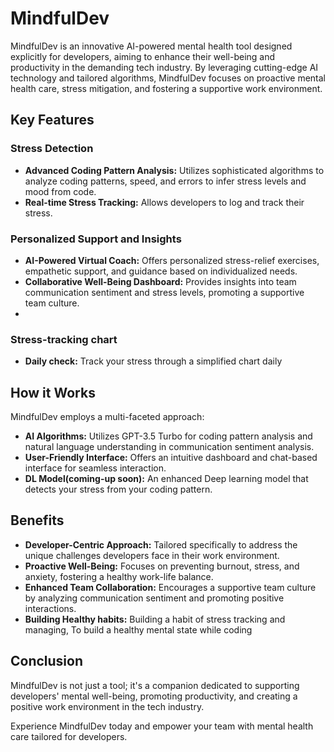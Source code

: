 # MindfulDev

MindfulDev is an innovative AI-powered mental health tool designed explicitly for developers, aiming to enhance their well-being and productivity in the demanding tech industry. By leveraging cutting-edge AI technology and tailored algorithms, MindfulDev focuses on proactive mental health care, stress mitigation, and fostering a supportive work environment.

## Key Features

### Stress Detection
- **Advanced Coding Pattern Analysis:** Utilizes sophisticated algorithms to analyze coding patterns, speed, and errors to infer stress levels and mood from code.
- **Real-time Stress Tracking:** Allows developers to log and track their stress.

### Personalized Support and Insights
- **AI-Powered Virtual Coach:** Offers personalized stress-relief exercises, empathetic support, and guidance based on individualized needs.
- **Collaborative Well-Being Dashboard:** Provides insights into team communication sentiment and stress levels, promoting a supportive team culture.
- 

### Stress-tracking chart
- **Daily check:** Track your stress through a simplified chart daily

## How it Works

MindfulDev employs a multi-faceted approach:
- **AI Algorithms:** Utilizes GPT-3.5 Turbo for coding pattern analysis and natural language understanding in communication sentiment analysis.
- **User-Friendly Interface:** Offers an intuitive dashboard and chat-based interface for seamless interaction.
- **DL Model(coming-up soon):** An enhanced Deep learning model that detects your stress from your coding pattern.
  
## Benefits

- **Developer-Centric Approach:** Tailored specifically to address the unique challenges developers face in their work environment.
- **Proactive Well-Being:** Focuses on preventing burnout, stress, and anxiety, fostering a healthy work-life balance.
- **Enhanced Team Collaboration:** Encourages a supportive team culture by analyzing communication sentiment and promoting positive interactions.
- **Building Healthy habits:** Building a habit of stress tracking and managing, To build a healthy mental state while coding 

## Conclusion

MindfulDev is not just a tool; it's a companion dedicated to supporting developers' mental well-being, promoting productivity, and creating a positive work environment in the tech industry.

Experience MindfulDev today and empower your team with mental health care tailored for developers.
